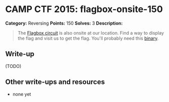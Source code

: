 # CAMP CTF 2015: flagbox-onsite-150

**Category:** Reversing
**Points:** 150
**Solves:** 3
**Description:**

> The [Flagbox circuit](flagbox.png) is also onsite at our location. Find a way to display the flag and visit us to get the flag. You'll probably need this [binary](flagbox_onsite.elf).


## Write-up

(TODO)

## Other write-ups and resources

* none yet

